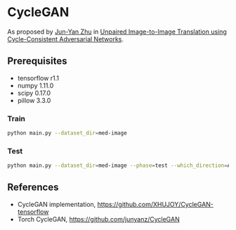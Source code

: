 # CycleGAN

As proposed by [Jun-Yan Zhu](https://people.eecs.berkeley.edu/~junyanz/) in 
[Unpaired Image-to-Image Translation using Cycle-Consistent Adversarial Networks](https://arxiv.org/pdf/1703.10593.pdf). 

## Prerequisites
- tensorflow r1.1
- numpy 1.11.0
- scipy 0.17.0
- pillow 3.3.0


### Train
```bash
python main.py --dataset_dir=med-image
```

### Test
```bash
python main.py --dataset_dir=med-image --phase=test --which_direction=AtoB
```

## References
- CycleGAN implementation, https://github.com/XHUJOY/CycleGAN-tensorflow
- Torch CycleGAN, https://github.com/junyanz/CycleGAN
